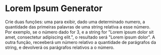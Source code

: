 # Lorem Ipsum Generator

Crie duas funções: uma para exibir, dado uma determinado numero, a quantidade das primeiras palavras de uma string relativa a esse número. Por exemplo, se o número dado for 3, e a string for "Lorem ipsum dolor sit amet, consectetur adipiscing elit.", o resultado será "Lorem ipsum dolor". A outra função, receeberá um número relativo a quantidade de parágrafos da string, e devolverá os parágrafos relativos a o número.